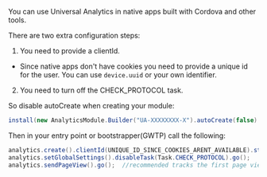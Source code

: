 You can use Universal Analytics in native apps built with Cordova and other tools.

There are two extra configuration steps:

1. You need to provide a clientId.
  * Since native apps don't have cookies you need to provide a unique id for the user.  You can use `device.uuid` or your own identifier.
  
2.  You need to turn off the CHECK_PROTOCOL task.

So disable autoCreate when creating your module:

```java
install(new AnalyticsModule.Builder("UA-XXXXXXXX-X").autoCreate(false).build());
```

Then in your entry point or bootstrapper(GWTP) call the following:

```java
analytics.create().clientId(UNIQUE_ID_SINCE_COOKIES_ARENT_AVAILABLE).storage(Storage.NONE).go();
analytics.setGlobalSettings().disableTask(Task.CHECK_PROTOCOL).go();
analytics.sendPageView().go();  //recommended tracks the first page view.
```
